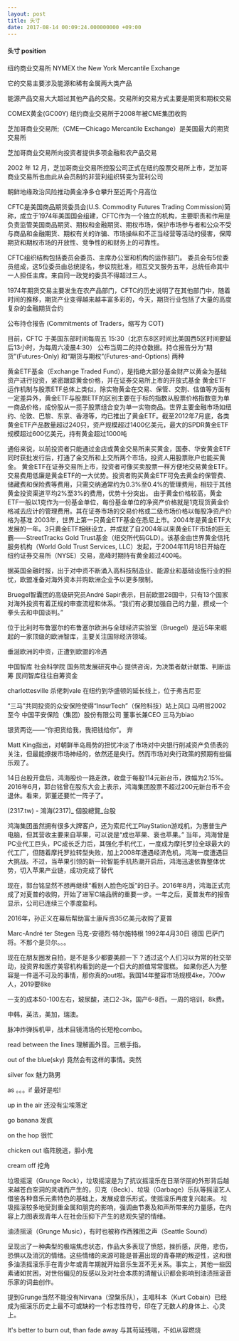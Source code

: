 ```yaml
---
layout: post
title: 头寸
date: 2017-08-14 00:09:24.000000000 +09:00
---
```


#### 头寸 position
纽约商业交易所 NYMEX   the New York Mercantile Exchange

它的交易主要涉及能源和稀有金属两大类产品

能源产品交易大大超过其他产品的交易。交易所的交易方式主要是期货和期权交易

COMEX黄金(GC00Y)   纽约商业交易所于2008年被CME集团收购

芝加哥商业交易所;（CME—Chicago Mercantile Exchange）是美国最大的期货交易所

芝加哥商业交易所向投资者提供多项金融和农产品交易

2002 年 12 月，芝加哥商业交易所控股公司正式在纽约股票交易所上市，芝加哥商业交易所也由此从会员制的非营利组织转变为营利公司

朝鲜地缘政治风险推动黄金净多仓攀升至近两个月高位

CFTC是美国商品期货委员会(U.S. Commodity Futures Trading Commission)简称，成立于1974年美国国会组建，CFTC作为一个独立的机构，主要职责和作用是负责监管美国商品期货、期权和金融期货、期权市场，保护市场参与者和公众不受与商品和金融期货、期权有关的诈骗、市场操纵和不正当经营等活动的侵害，保障期货和期权市场的开放性、竞争性的和财务上的可靠性。

CFTC组织结构包括委员会委员、主席办公室和机构的运作部门。
委员会有5位委员组成，这5位委员由总统提名，参议院批准，相互交叉服务五年，总统任命其中一人担任主席。来自同一政党的委员不得超过三人。

1974年期货交易主要发生在农产品部门，CFTC的历史说明了在其他部门中，随着时间的推移，期货产业变得越来越丰富多彩的，今天，期货行业包括了大量的高度复杂的金融期货合约

公布持仓报告 (Commitments of Traders，缩写为 COT)

目前，CFTC 于美国东部时间每周五 15:30（北京东8区时间比美国西5区时间要延后13小时，为每周六凌晨4:30） 公布当周二的持仓数据。持仓报告分为“期货”(Futures-Only) 和“期货与期权”(Futures-and-Options) 两种

黄金ETF基金（Exchange Traded Fund），是指绝大部分基金财产以黄金为基础资产进行投资，紧密跟踪黄金价格，并在证券交易所上市的开放式基金
黄金ETF运作机制与股票ETF总体上类似，除实物黄金在交易、保管、交割、估值等方面有一定差异外，黄金ETF与股票ETF的区别主要在于标的指数从股票价格指数变为单一商品价格，成份股从一揽子股票组合变为单一实物商品。世界主要金融市场如纽约、伦敦、巴黎、东京、香港等，均已推出了黄金ETF。截至2012年7月底，各类黄金ETF产品数量超过240只，资产规模超过1400亿美元，最大的SPDR黄金ETF规模超过600亿美元，持有黄金超过1000吨

通俗来说，以前投资者只能通过金店或黄金交易所来买黄金，国泰、华安黄金ETF同时获批发行后，打通了金交所和上交所两个市场，投资人用股票账户也能买黄金。
黄金ETF在证券交易所上市，投资者可像买卖股票一样方便地交易黄金ETF。交易费用低廉是黄金ETF的一大优势。投资者购买黄金ETF可免去黄金的保管费、储藏费和保险费等费用，只需交纳通常约为0.3%至0.4%的管理费用，相较于其他黄金投资渠道平均2%至3%的费用，优势十分突出。
由于黄金价格较高，黄金ETF一般以1克作为一份基金单位，每份基金单位的净资产价格就是1克现货黄金价格减去应计的管理费用。其在证券市场的交易价格或二级市场价格以每股净资产价格为基准
2003年，世界上第一只黄金ETF基金在悉尼上市。2004年是黄金ETF大发展的一年。3只黄金ETF相继设立，并成就了自2004年以来黄金ETF市场的巨无霸——StreetTracks Gold Trust基金（纽交所代码GLD）。该基金由世界黄金信托服务机构（World Gold Trust Services, LLC）发起，于2004年11月18日开始在纽约证券交易所（NYSE）交易，高峰时期持有黄金超过400吨。

据英国金融时报，出于对中资不断涌入高科技制造业、能源业和基础设施行业的担忧，欧盟准备对海外资本并购欧洲企业予以更多限制。

Bruegel智囊团的高级研究员André Sapir表示，目前欧盟28国中，只有13个国家对海外投资有着正规的审查流程和体系。“我们有必要加强自己的力量，攒成一个拳头去和中国谈判。”

位于比利时布鲁塞尔的布鲁塞尔欧洲与全球经济实验室（Bruegel）是近5年来崛起的一家顶级的欧洲智库，主要关注国际经济领域。

垂涎欧洲的中资，正遭到欧盟的冷遇

中国智库
社会科学院
国务院发展研究中心
提供咨询，为决策者献计献策、判断运筹
民间智库往往自筹资金


charlottesville 杀佬刺vale 在纽约到华盛顿的延长线上，位于弗吉尼亚

“三马”共同投资的众安保险使得“InsurTech”（保险科技）站上风口
马明哲2002至今 中国平安保险（集团）股份有限公司 董事长兼CEO  三马为biao

银货两讫——“你把货给我，我把钱给你”。 弃

Matt King指出，对朝鲜半岛局势的担忧冲淡了市场对中央银行削减资产负债表的关注，但最能撩拨市场神经的，依然还是央行。然而市场对央行政策的预期有些偏乐观了。

14日台股开盘后，鸿海股价一路走跌，收盘于每股114元新台币，跌幅为2.15%。
2016年6月，郭台铭曾在股东大会上表示，鸿海集团股票不超过200元新台币不会退休。看来，郭董还要忙一阵子了。

(2317.tw) - 鴻海(2317)_ 個股總覽_台股

鸿海集团虽然拥有很多大牌客户，还为索尼代工PlayStation游戏机，为惠普生产电脑，但其营收主要来自苹果，可以说是“成也苹果、衰也苹果。”
当年，鸿海曾是PC业代工巨头，PC成长乏力后，其强化手机代工，一度成为摩托罗拉全球最大的代工厂，但随着摩托罗拉转型失败，加上2008年遭遇经济危机，鸿海一度遭遇巨大挑战。不过，当苹果引领的新一轮智能手机热潮开启后，鸿海迅速依靠整体优势，切入苹果产业链，成功完成了替代

现在，郭台铭显然不想再继续“看别人脸色吃饭”的日子。2016年8月，鸿海正式完成了对夏普的收购，开始了进军C端品牌的重要一步。一年之后，夏普发布的报告显示，公司已连续三个季度盈利。

2016年，孙正义在幕后帮助富士康斥资35亿美元收购了夏普

Marc-André ter Stegen  马克-安德烈·特尔施特根 1992年4月30日 德国
巴萨门将。不那个是贝尔。。。

现在在朋友圈发自拍，是不是多少都要美颜一下？透过这个人们习以为常的社交举动，投资界和医疗美容机构看到的是一个巨大的颜值常常蛋糕。
如果你还人为整容是一件遥不可及的事情，那你真的out啦。我国14年整容市场规模4ke，700w人，2019要8ke

一支的成本50-100左右，玻尿酸，进口2-3k，国产6-8百。一周的培训，8k费。

中韩，英法，美加，瑞澳。

脉冲炸弹拆机甲，战术目镜清场的长短枪combo。

read between the lines 理解画外音。三根手指。

out of the blue(sky) 竟然会有这样的事情。突然

silver fox 魅力熟男

as 。。。if  最好是啦!

up in the air 还没有尘埃落定

go banana 发疯

on the hop 很忙

chicken out 临阵脱逃，胆小鬼

cream off 挖角


垃圾摇滚（Grunge Rock），垃圾摇滚是为了抗议摇滚乐在日渐华丽的外形背后越来越苍白空洞的灵魂而产生的，贝克（Beck）、垃圾（Garbage）乐队等摇滚艺人借鉴各种音乐元素特色的基础上，发展成音乐形式，使摇滚乐再度复兴起来。
垃圾摇滚较多地受到重金属和朋克的影响，强调由节奏及和声所带来的力量感，在内容上力图表现青年人在社会压抑下产生的悲观失望的情绪。

油渍摇滚（Grunge Music），有时也被称作西雅图之声（Seattle Sound）

呈现出了一种典型的极端焦虑状态，作品大多表现了愤怒，挫折感，厌倦，悲伤，恐惧以及消沉的情绪。这些情绪的来源可能是普遍出现的青春期的叛逆性，这和很多油渍摇滚乐手在青少年或青年期就开始音乐生涯不无关系。事实上，其他一些因素诸如贫困，对世俗偏见的反感以及对社会本质的清醒认识都会影响到油渍摇滚音乐家的词曲创作。

提到Grunge当然不能没有Nirvana（涅槃乐队），主唱科本（Kurt Cobain）已经成为摇滚乐历史上最不可或缺的一个标志性符号，印在了无数人的身体上、心灵上。

It's better to burn out, than fade away
与其苟延残喘，不如从容燃烧
